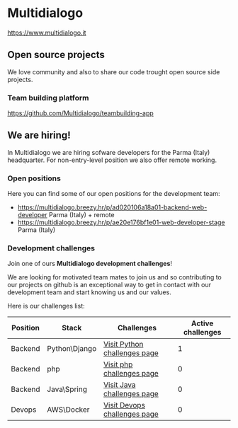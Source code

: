 # Multidialogo

https://www.multidialogo.it

## Open source projects
We love community and also to share our code trought open source side projects.

### Team building platform

https://github.com/Multidialogo/teambuilding-app

## We are hiring!
In Multidialogo we are hiring sofware developers for the Parma (Italy) headquarter.
For non-entry-level position we also offer remote working.

### Open positions 
Here you can find some of our open positions for the development team:

- https://multidialogo.breezy.hr/p/ad020106a18a01-backend-web-developer Parma (Italy) + remote
- https://multidialogo.breezy.hr/p/ae20e176bf1e01-web-developer-stage Parma (Italy)

### Development challenges
Join one of ours **Multidialogo development challenges**!

We are looking for motivated team mates to join us and so contributing to our projects on github is an exceptional way to get in contact with our development team and start knowing us and our values.

Here is our challenges list:

| Position | Stack           | Challenges                                                                                        | Active challenges |
|----------|-----------------|---------------------------------------------------------------------------------------------------|-------------------|
| Backend  | Python\Django   | [Visit Python challenges page](https://multidialogo.github.io/challenges/backend-python-dev.html) | 1                 |
| Backend  | php             | [Visit php challenges page]( https://multidialogo.github.io/challenges/backend-php-dev.html)      | 0                 |
| Backend  | Java\Spring     | [Visit Java challenges page]( https://multidialogo.github.io/challenges/backend-java-dev.html)    | 0                 |
| Devops   | AWS\Docker      | [Visit Devops challenges page]( https://multidialogo.github.io/challenges/devops.html)            | 0                 |
